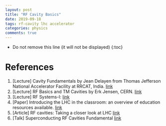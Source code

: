 ```yaml
---
layout: post
title: "RF Cavity Basics"
date: 2019-09-18
tags: rf-cavity lhc accelerator
categories: physics
comments: true
---
```


* Do not remove this line (it will not be displayed)
{:toc}

# References

1. [Lecture] Cavity Fundamentals by Jean Delayen from Thomas Jefferson National Accelerator Facility at RRCAT, India. [link](http://www.rrcat.gov.in/jas08/talk/INDIA%202008%20-%2003%20-%20Cavity%20Fundamentals.pdf)
2. [Lecture] RF Basics and TM Cavities by Erk Jensen, CERN. [link](https://indico.cern.ch/event/626653/attachments/1524529/2383307/01_-_RF_Basics_and_TM_Cavities_v2.pdf)
3. [Lecture] RF Systems-I: [link](https://cas.web.cern.ch/sites/cas.web.cern.ch/files/lectures/constanta-2018/rfsystemsbothparts.pdf)
4. [Paper] Introducing the LHC in the classroom: an overview of education resources available. [link](https://iopscience.iop.org/article/10.1088/0031-9120/51/3/035001/pdf)
5. [Article] RF cavities: Taking a closer look at LHC [link](https://www.lhc-closer.es/taking_a_closer_look_at_lhc/0.rf_cavities)
6. [Talk] Superconducting RF Cavities Fundamental [link](http://accelconf.web.cern.ch/AccelConf/srf2009/CONTENTS/Tutorials/h_padamsee_superconducting_rf_cavities_fundamentals.pdf)

